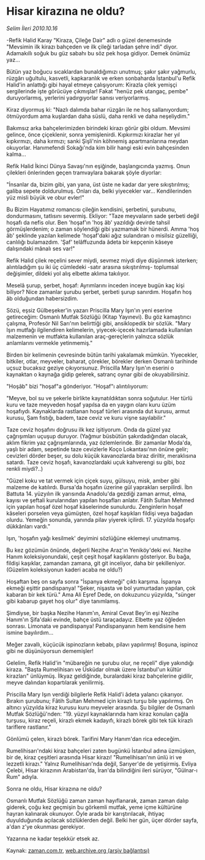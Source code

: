 # Hisar kirazına ne oldu?

*Selim İleri 2010.10.16*

<td class="columnist-detail">
<p>-Refik Halid Karay "Kiraza, Çileğe Dair" adlı o güzel denemesinde "Mevsimin ilk kirazı bahçeden ve ilk çileği tarladan şehre indi" diyor. Adamakıllı soğuk bu güz sabahı bu söz pek hoşa gidiyor. Demek önümüz yaz...</p>
<p>
<div id="haberMetinDiv">
<p>Bütün yaz boğucu sıcaklardan bunaldığımızı unutmuş; şakır şakır yağmurlu, rüzgârı uğultulu, kasvetli, kapkaranlık ve erken sonbaharda İstanbul'u Refik Halid'in anlattığı gibi hayal etmeye çalışıyorum: Kirazla çilek yemişçi sergilerinde işte görücüye çıkmışlar! Fakat "henüz pek utangaç, pembe" duruyorlarmış, yerlerini yadırgıyorlar sanısı veriyorlarmış.
<p>Kiraz diyormuş ki: "Nazlı dalımda bahar rüzgârı ile ne hoş sallanıyordum; ötmüyordum ama kuşlardan daha süslü, daha renkli ve daha neşeliydim."
<p>Bakımsız arka bahçelerimizden birindeki kirazı görür gibi oldum. Mevsimi gelince, önce çiçeklenir, sonra yemişlenirdi. Kıpkırmızı kirazlar her yıl kıpkırmızı, daha kırmızı; sanki Şişli'nin köhnemiş apartmanlarına meydan okuyorlar. Hanımefendi Sokağı'nda kim bilir hangi eski evin bahçesinden kalma...
<p>Refik Halid İkinci Dünya Savaşı'nın eşiğinde, başlangıcında yazmış. Onun çilekleri önlerinden geçen tramvaylara bakarak şöyle diyorlar:
<p>"İnsanlar da, bizim gibi, yan yana, üst üste ne kadar dar yere sıkıştırılmış; galiba sepete doldurulmuş. Onları da, belki yiyecekler var... Kendilerinden yüz misli büyük ve obur evler!"
<p>Bu Bizim Hayatımız romancısı çileğin kendisini, şerbetini, şurubunu, dondurmasını, tatlısını severmiş. Ekliyor: "Taze meyvaların sade şerbeti değil hoşafı da nefis olur. Ben 'hoşaf'ın 'hoş âb' yazıldığı devirde tahsil görmüşlerdenim; o zaman söylendiği gibi yazmamak bir hünerdi. Amma 'hoş âb' şeklinde yazılan kelimede 'hoşaf'daki ağız sulandıran o misilsiz güzelliği, canlılığı bulamazdım. 'Şaf' telâffuzunda âdeta bir kepçenin kâseye dalışındaki mânalı ses var!"
<p>Refik Halid çilek reçelini sever miydi, sevmez miydi diye düşünmek isterken; alıntıladığım şu iki üç cümledeki -satır arasına sıkıştırılmış- toplumsal değişimler, dildeki yol alış elbette aklıma takılıyor.
<p>Meselâ şurup, şerbet, hoşaf: Ayrımlarını inceden inceye bugün kaç kişi biliyor? Nice zamanlar şurubu şerbet, şerbeti şurup sanırdım. Hoşafın hoş âb olduğundan habersizdim.
<p>Sözü, eşsiz Gülbeşeker'in yazarı Priscilla Mary Işın'ın yeni eserine getireceğim: Osmanlı Mutfak Sözlüğü (Kitap Yayınevi). Bu göz kamaştırıcı çalışma, Profesör Nil Sarı'nın belirttiği gibi, ansiklopedik bir sözlük. "Mary Işın mutfağı ilgilendiren kelimelerin, yiyecek-içecek hazırlamada kullanılan malzemenin ve mutfakta kullanılan araç-gereçlerin yalnızca sözlük anlamlarını vermekle yetinmemiş."
<p>Birden bir kelimenin çevresinde bütün tarihi yakalamak mümkün. Yiyecekler, bitkiler, otlar, meyveler, baharat, çörekler, börekler derken Osmanlı tarihinde uçsuz bucaksız geziye çıkıyorsunuz. Priscilla Mary Işın'ın eserini o kaynaktan o kaynağa gidip gelerek, satranç oynar gibi de okuyabilirsiniz.
<p>"Hoşâb" bizi "hoşaf"a gönderiyor. "Hoşaf"ı alıntılıyorum:
<p>"Meyve, bol su ve şekerle birlikte kaynatıldıktan sonra soğutulur. Her türlü kuru ve taze meyveden hoşaf yapılsa da en yaygın olanı kuru üzüm hoşafıydı. Kaynaklarda rastlanan hoşaf türleri arasında dut kurusu, armut kurusu, Şam fıstığı, badem, taze ceviz ve kuru vişne sayılabilir."
<p>Taze ceviz hoşafını doğrusu ilk kez işitiyorum. Onda da güzel yaz çağrışımları uçuşup duruyor. (Yağmur büsbütün şakırdadığından olacak, aklım fikrim yaz çağrışımlarında, yaz özlemlerinde. Bir zamanlar Moda'da, yaşlı bir adam, sepetinde taze cevizlerle Koço Lokantası'nın önüne gelir; cevizleri dörder beşer, su dolu küçük kavanozlarda biraz diriltir, meraklısına satardı. Taze ceviz hoşafı, kavanozlardaki uçuk kahverengi su gibi, boz renkli miydi?..)
<p>"Güzel koku ve tat vermek için çiçek suyu, gülsuyu, misk, amber gibi malzeme de katılırdı. Bursa'da hoşafın üzerine gül yaprakları serpilirdi. İbn Battuta 14. yüzyılın ilk yarısında Anadolu'da gezdiği zaman armut, elma, kayısı ve şeftali kurularından yapılan hoşafları anlatır. Fâtih Sultan Mehmed için yapılan hoşaf özel hoşaf kâselerinde sunulurdu. Zenginlerin hoşaf kâseleri porselen veya gümüşten, özel hoşaf kaşıkları fildişi veya bağadan olurdu. Yemeğin sonunda, yanında pilav yiyerek içilirdi. 17. yüzyılda hoşafçı dükkânları vardı."
<p>Işın, 'hoşafın yağı kesilmek' deyimini sözlüğüne eklemeyi unutmamış.
<p>Bu kez gözümün önünde, değerli Nezihe Araz'ın Yeniköy'deki evi. Nezihe Hanım koleksiyonundaki, çeşit çeşit hoşaf kaşıklarını gösteriyor. Bu bağa, fildişi kaşıklar, zamandan zamana, git git inceliyor, daha bir şekilleniyor. (Güzelim koleksiyonun kaderi acaba ne oldu?)
<p>Hoşaftan beş on sayfa sonra "İspanya ekmeği" çıktı karşıma. İspanya ekmeği eşittir pandispanya! "Şeker, nişasta ve bol yumurtadan yapılan, çok kabaran bir kek türü." Ama Ali Eşref Dede, on dokuzuncu yüzyılda, "sünger gibi kabarup gayet hoş olur" diye tanımlamış.
<p>Şimdiyse, bir başka Nezihe Hanım'ın, Amiral Cevat Bey'in eşi Nezihe Hanım'ın Şifa'daki evinde, bahçe üstü taraçadayız. Elbette yaz öğleden sonrası. Limonata ve pandispanya! Pandispanyanın hem kendisine hem ismine bayılırdım...
<p>Meğer zavallı, küçücük ispinozların kebabı, pilavı yapılırmış! Boşuna, ispinoz gibi ne düşünüyorsun dememişler!
<p>Gelelim, Refik Halid'in "mübareğin ne şurubu olur, ne reçeli" diye yakındığı kiraza. "Başta Rumelihisarı ve Üsküdar olmak üzere İstanbul'un kültür kirazları" ünlüymüş. İlkyaz geldiğinde, buralardaki kiraz bahçelerine gidilir, meyve dalından kopartılarak yenilirmiş.
<p>Priscilla Mary Işın verdiği bilgilerle Refik Halid'i âdeta yalancı çıkarıyor. Bırakın şurubunu; Fâtih Sultan Mehmed için kirazlı turşu bile yapılırmış. On altıncı yüzyılda kiraz kurusu kuru meyveler arasında. Şu bilgiler de Osmanlı Mutfak Sözlüğü'nden: "19. yüzyıl kaynaklarında ham kiraz konulan çağla turşusu, kiraz reçeli, kirazlı ekmek kadayıfı, kirazlı börek gibi tek tük kirazlı tariflere rastlanır."
<p>Gönlümü çelen, kirazlı börek. Tarifini Mary Hanım'dan rica edeceğim.
<p>Rumelihisarı'ndaki kiraz bahçeleri zaten bugünkü İstanbul adına üzmüşken, bir de, kiraz çeşitleri arasında Hisar kirazı! "Rumelihisarı'nın ünlü iri ve lezzetli kirazı." Yalnız Rumelihisarı'nda değil, Sarıyer'de de yetişirmiş. Evliya Çelebi, Hisar kirazının Arabistan'da, İran'da bilindiğini ileri sürüyor, "Gülnar-ı Rum" adıyla.
<p>Sonra ne oldu, Hisar kirazına ne oldu?
<p>Osmanlı Mutfak Sözlüğü zaman zaman hayıflanarak, zaman zaman dalıp giderek, çoğu kez geçmişin bu görkemli mutfak, yeme içme kültürüne hayran kalınarak okunuyor. Öyle arada bir karıştırılacak, ihtiyaç duyulduğunda açılacak sözlüklerden değil. Belki her gün, üçer dörder sayfa, a'dan z'ye okunması gerekiyor.
<p>Yazarına ne kadar teşekkür etsek az. </p></p></p></p></p></p></p></p></p></p></p></p></p></p></p></p></p></p></p></p></p></p></p></p></p></p></div>
</p>
<a href="http://web.archive.org/web/20101224200004/mailto:/">
</a></td>

Kaynak: [zaman.com.tr](http://zaman.com.tr/yazar.do?yazino=1040607), [web.archive.org (arşiv bağlantısı)](http://web.archive.org/web/20101224200004/http://zaman.com.tr/yazar.do?yazino=1040607)
